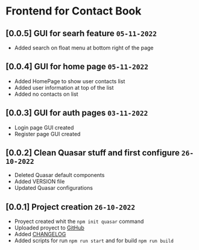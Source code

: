 # Frontend for Contact Book

## [0.0.5] GUI for searh feature `05-11-2022`

* Added search on float menu at bottom right of the page

## [0.0.4] GUI for home page `05-11-2022`

* Added HomePage to show user contacts list
* Added user information at top of the list
* Added no contacts on list

## [0.0.3] GUI for auth pages `03-11-2022`

* Login page GUI created
* Register page GUI created

## [0.0.2] Clean Quasar stuff and first configure `26-10-2022`

* Deleted Quasar default components
* Added VERSION file
* Updated Quasar configurations

## [0.0.1] Project creation `26-10-2022`

* Proyect created whit the `npm init quasar` command
* Uploaded proyect to [GitHub](https://github.com/ricodrums/contact-book-frontend)
* Added [CHANGELOG](./CHANGELOG.md)
* Added scripts for run `npm run start` and for build `npm run build`
